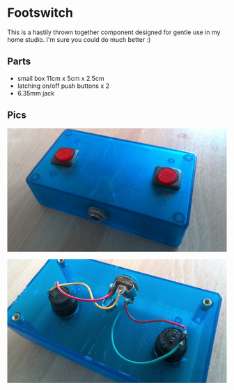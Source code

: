 # Footswitch

This is a hastily thrown together component designed for gentle use in my home studio.
I'm sure you could do much better :)

## Parts

* small box 11cm x 5cm x 2.5cm
* latching on/off push buttons x 2
* 6.35mm jack

## Pics

![exterior](./fsw2.png)

![internals](./fsw1.png)
